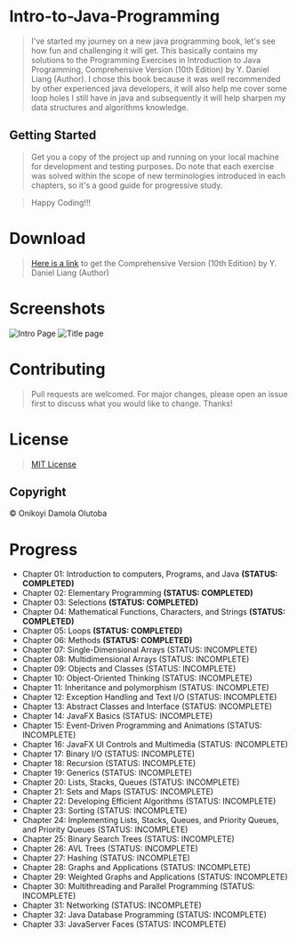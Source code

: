 # Intro-to-Java-Programming
>I've started my journey on a new java programming book, let's see how fun and challenging it will get.
This basically contains my solutions to the Programming Exercises in Introduction to Java Programming, Comprehensive Version (10th Edition) by Y. Daniel Liang (Author).
I chose this book because it was well recommended by other experienced java developers, it will also help me cover some loop holes I still have in java and subsequently 
it will help sharpen my data structures and algorithms knowledge.

## Getting Started
>Get you a copy of the project up and running on your local machine for development and testing purposes.
>Do note that each exercise was solved within the scope of new terminologies introduced in each chapters, so it's 
a good guide for progressive study.

>Happy Coding!!!

# Download
>[Here is a link](https://www.academia.edu/39285955/Intro_To_Java_Programming_Comprehensive_Version_10th_Edition_by_Y._Daniel_Liang)  to get the
Comprehensive Version (10th Edition) by Y. Daniel Liang (Author)

# Screenshots
![Intro Page](https://ik.imagekit.io/ai9h6tfqg/Screenshot_from_2019-08-19_01-46-38_9MmDyVMTQ.png)
![Title page](https://ik.imagekit.io/ai9h6tfqg/Title_goVkxJYEC.png)

# Contributing
>Pull requests are welcomed. For major changes, please open an issue first to discuss what you would like to change. Thanks!

# License 
>[MIT License](LICENSE)

## Copyright
© Onikoyi Damola Olutoba

# Progress
<ul> <li>Chapter 01: Introduction to computers, Programs, and Java <b>(STATUS: COMPLETED)</b> </li>
     <li>Chapter 02: Elementary Programming <b>(STATUS: COMPLETED)</b> </li>
     <li>Chapter 03: Selections <b>(STATUS: COMPLETED)</b> </li>
     <li>Chapter 04: Mathematical Functions, Characters, and Strings <b>(STATUS: COMPLETED)</b> </li>
     <li>Chapter 05: Loops <b>(STATUS: COMPLETED)</b> </li>
     <li>Chapter 06: Methods <b>(STATUS: COMPLETED)</b> </li>
     <li>Chapter 07: Single-Dimensional Arrays (STATUS: INCOMPLETE) </li>
     <li>Chapter 08: Multidimensional Arrays (STATUS: INCOMPLETE) </li>
     <li>Chapter 09: Objects and Classes (STATUS: INCOMPLETE) </li>
     <li>Chapter 10: Object-Oriented Thinking (STATUS: INCOMPLETE) </li>
     <li>Chapter 11: Inheritance and polymorphism (STATUS: INCOMPLETE) </li>
     <li>Chapter 12: Exception Handling and Text I/O (STATUS: INCOMPLETE) </li>
     <li>Chapter 13: Abstract Classes and Interface (STATUS: INCOMPLETE) </li>
     <li>Chapter 14: JavaFX Basics (STATUS: INCOMPLETE) </li>
     <li>Chapter 15: Event-Driven Programming and Animations (STATUS: INCOMPLETE) </li>
     <li>Chapter 16: JavaFX UI Controls and Multimedia (STATUS: INCOMPLETE) </li>
     <li>Chapter 17: Binary I/O (STATUS: INCOMPLETE) </li>
     <li>Chapter 18: Recursion (STATUS: INCOMPLETE) </li>
     <li>Chapter 19: Generics (STATUS: INCOMPLETE) </li>
     <li>Chapter 20: Lists, Stacks, Queues (STATUS: INCOMPLETE) </li>
     <li>Chapter 21: Sets and Maps (STATUS: INCOMPLETE) </li>
     <li>Chapter 22: Developing Efficient Algorithms (STATUS: INCOMPLETE) </li>
     <li>Chapter 23: Sorting (STATUS: INCOMPLETE) </li>
     <li>Chapter 24: Implementing Lists, Stacks, Queues, and Priority Queues, and Priority 
       Queues (STATUS: INCOMPLETE) </li>
     <li>Chapter 25: Binary Search Trees (STATUS: INCOMPLETE) </li>
     <li>Chapter 26: AVL Trees (STATUS: INCOMPLETE) </li>
     <li>Chapter 27: Hashing (STATUS: INCOMPLETE) </li>
     <li>Chapter 28: Graphs and Applications (STATUS: INCOMPLETE) </li>
     <li>Chapter 29: Weighted Graphs and Applications (STATUS: INCOMPLETE) </li>
     <li>Chapter 30: Multithreading and Parallel Programming (STATUS: INCOMPLETE) </li>
     <li>Chapter 31: Networking (STATUS: INCOMPLETE) </li>
     <li>Chapter 32: Java Database Programming (STATUS: INCOMPLETE) </li>
     <li>Chapter 33: JavaServer Faces (STATUS: INCOMPLETE) </li>
</ul>

 

